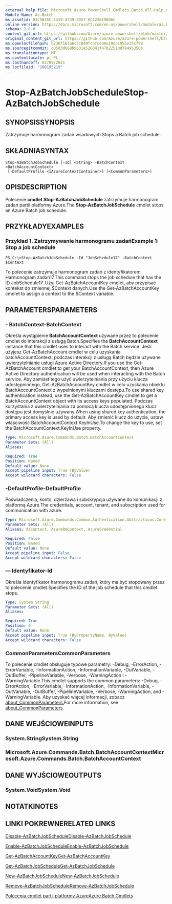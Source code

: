 ```yaml
---
external help file: Microsoft.Azure.PowerShell.Cmdlets.Batch.dll-Help.xml
Module Name: Az.Batch
ms.assetid: D1C5B35C-5419-4739-9D57-6C4228E98DAC
online version: https://docs.microsoft.com/en-us/powershell/module/az.batch/stop-azbatchjobschedule
schema: 2.0.0
content_git_url: https://github.com/Azure/azure-powershell/blob/master/src/Batch/Batch/help/Stop-AzBatchJobSchedule.md
original_content_git_url: https://github.com/Azure/azure-powershell/blob/master/src/Batch/Batch/help/Stop-AzBatchJobSchedule.md
ms.openlocfilehash: b236f163a6c5c849fcbfcea0a19dac955e15c798
ms.sourcegitcommit: c05d3d669b5631e526841f47b22513d78495350b
ms.translationtype: MT
ms.contentlocale: pl-PL
ms.lasthandoff: 02/09/2021
ms.locfileid: "100195219"
---
```

# <span data-ttu-id="6e1c3-101">Stop-AzBatchJobSchedule</span><span class="sxs-lookup"><span data-stu-id="6e1c3-101">Stop-AzBatchJobSchedule</span></span>

## <span data-ttu-id="6e1c3-102">SYNOPSIS</span><span class="sxs-lookup"><span data-stu-id="6e1c3-102">SYNOPSIS</span></span>
<span data-ttu-id="6e1c3-103">Zatrzymuje harmonogram zadań wsadowych.</span><span class="sxs-lookup"><span data-stu-id="6e1c3-103">Stops a Batch job schedule.</span></span>

## <span data-ttu-id="6e1c3-104">SKŁADNIA</span><span class="sxs-lookup"><span data-stu-id="6e1c3-104">SYNTAX</span></span>

```
Stop-AzBatchJobSchedule [-Id] <String> -BatchContext <BatchAccountContext>
 [-DefaultProfile <IAzureContextContainer>] [<CommonParameters>]
```

## <span data-ttu-id="6e1c3-105">OPIS</span><span class="sxs-lookup"><span data-stu-id="6e1c3-105">DESCRIPTION</span></span>
<span data-ttu-id="6e1c3-106">Polecenie **cmdlet Stop-AzBatchJobSchedule** zatrzymuje harmonogram zadań partii platformy Azure.</span><span class="sxs-lookup"><span data-stu-id="6e1c3-106">The **Stop-AzBatchJobSchedule** cmdlet stops an Azure Batch job schedule.</span></span>

## <span data-ttu-id="6e1c3-107">PRZYKŁADY</span><span class="sxs-lookup"><span data-stu-id="6e1c3-107">EXAMPLES</span></span>

### <span data-ttu-id="6e1c3-108">Przykład 1. Zatrzymywanie harmonogramu zadań</span><span class="sxs-lookup"><span data-stu-id="6e1c3-108">Example 1: Stop a job schedule</span></span>
```
PS C:\>Stop-AzBatchJobSchedule -Id "JobSchedule17" -BatchContext $Context
```

<span data-ttu-id="6e1c3-109">To polecenie zatrzymuje harmonogram zadań z identyfikatorem Harmonogram zadań17.</span><span class="sxs-lookup"><span data-stu-id="6e1c3-109">This command stops the job schedule that has the ID JobSchedule17.</span></span>
<span data-ttu-id="6e1c3-110">Użyj Get-AzBatchAccountKey cmdlet, aby przypisać kontekst do zmiennej $Context danych.</span><span class="sxs-lookup"><span data-stu-id="6e1c3-110">Use the Get-AzBatchAccountKey cmdlet to assign a context to the $Context variable.</span></span>

## <span data-ttu-id="6e1c3-111">PARAMETERS</span><span class="sxs-lookup"><span data-stu-id="6e1c3-111">PARAMETERS</span></span>

### <span data-ttu-id="6e1c3-112">- BatchContext</span><span class="sxs-lookup"><span data-stu-id="6e1c3-112">-BatchContext</span></span>
<span data-ttu-id="6e1c3-113">Określa wystąpienie **BatchAccountContext** używane przez to polecenie cmdlet do interakcji z usługą Batch.</span><span class="sxs-lookup"><span data-stu-id="6e1c3-113">Specifies the **BatchAccountContext** instance that this cmdlet uses to interact with the Batch service.</span></span>
<span data-ttu-id="6e1c3-114">Jeśli użyjesz Get-AzBatchAccount cmdlet w celu uzyskania batchAccountContext, podczas interakcji z usługą Batch będzie używane uwierzytelnianie usługi Azure Active Directory.</span><span class="sxs-lookup"><span data-stu-id="6e1c3-114">If you use the Get-AzBatchAccount cmdlet to get your BatchAccountContext, then Azure Active Directory authentication will be used when interacting with the Batch service.</span></span> <span data-ttu-id="6e1c3-115">Aby zamiast tego użyć uwierzytelniania przy użyciu klucza udostępnionego, Get-AzBatchAccountKey cmdlet w celu uzyskania obiektu BatchAccountContext z wypełnionymi kluczami dostępu.</span><span class="sxs-lookup"><span data-stu-id="6e1c3-115">To use shared key authentication instead, use the Get-AzBatchAccountKey cmdlet to get a BatchAccountContext object with its access keys populated.</span></span> <span data-ttu-id="6e1c3-116">Podczas korzystania z uwierzytelniania za pomocą klucza udostępnionego klucz dostępu jest domyślnie używany.</span><span class="sxs-lookup"><span data-stu-id="6e1c3-116">When using shared key authentication, the primary access key is used by default.</span></span> <span data-ttu-id="6e1c3-117">Aby zmienić klucz do użycia, ustaw właściwość BatchAccountContext.KeyInUse.</span><span class="sxs-lookup"><span data-stu-id="6e1c3-117">To change the key to use, set the BatchAccountContext.KeyInUse property.</span></span>

```yaml
Type: Microsoft.Azure.Commands.Batch.BatchAccountContext
Parameter Sets: (All)
Aliases:

Required: True
Position: Named
Default value: None
Accept pipeline input: True (ByValue)
Accept wildcard characters: False
```

### <span data-ttu-id="6e1c3-118">-DefaultProfile</span><span class="sxs-lookup"><span data-stu-id="6e1c3-118">-DefaultProfile</span></span>
<span data-ttu-id="6e1c3-119">Poświadczenia, konto, dzierżawa i subskrypcja używane do komunikacji z platformą Azure.</span><span class="sxs-lookup"><span data-stu-id="6e1c3-119">The credentials, account, tenant, and subscription used for communication with azure.</span></span>

```yaml
Type: Microsoft.Azure.Commands.Common.Authentication.Abstractions.Core.IAzureContextContainer
Parameter Sets: (All)
Aliases: AzContext, AzureRmContext, AzureCredential

Required: False
Position: Named
Default value: None
Accept pipeline input: False
Accept wildcard characters: False
```

### <span data-ttu-id="6e1c3-120">— Identyfikator</span><span class="sxs-lookup"><span data-stu-id="6e1c3-120">-Id</span></span>
<span data-ttu-id="6e1c3-121">Określa identyfikator harmonogramu zadań, który ma być stopowany przez to polecenie cmdlet.</span><span class="sxs-lookup"><span data-stu-id="6e1c3-121">Specifies the ID of the job schedule that this cmdlet stops.</span></span>

```yaml
Type: System.String
Parameter Sets: (All)
Aliases:

Required: True
Position: 0
Default value: None
Accept pipeline input: True (ByPropertyName, ByValue)
Accept wildcard characters: False
```

### <span data-ttu-id="6e1c3-122">CommonParameters</span><span class="sxs-lookup"><span data-stu-id="6e1c3-122">CommonParameters</span></span>
<span data-ttu-id="6e1c3-123">To polecenie cmdlet obsługuje typowe parametry: -Debug, -ErrorAction, -ErrorVariable, -InformationAction, -InformationVariable, -OutVariable, -OutBuffer, -PipelineVariable, -Verbose, -WarningAction i -WarningVariable.</span><span class="sxs-lookup"><span data-stu-id="6e1c3-123">This cmdlet supports the common parameters: -Debug, -ErrorAction, -ErrorVariable, -InformationAction, -InformationVariable, -OutVariable, -OutBuffer, -PipelineVariable, -Verbose, -WarningAction, and -WarningVariable.</span></span> <span data-ttu-id="6e1c3-124">Aby uzyskać więcej informacji, zobacz [about_CommonParameters.](http://go.microsoft.com/fwlink/?LinkID=113216)</span><span class="sxs-lookup"><span data-stu-id="6e1c3-124">For more information, see [about_CommonParameters](http://go.microsoft.com/fwlink/?LinkID=113216).</span></span>

## <span data-ttu-id="6e1c3-125">DANE WEJŚCIOWE</span><span class="sxs-lookup"><span data-stu-id="6e1c3-125">INPUTS</span></span>

### <span data-ttu-id="6e1c3-126">System.String</span><span class="sxs-lookup"><span data-stu-id="6e1c3-126">System.String</span></span>

### <span data-ttu-id="6e1c3-127">Microsoft.Azure.Commands.Batch.BatchAccountContext</span><span class="sxs-lookup"><span data-stu-id="6e1c3-127">Microsoft.Azure.Commands.Batch.BatchAccountContext</span></span>

## <span data-ttu-id="6e1c3-128">DANE WYJŚCIOWE</span><span class="sxs-lookup"><span data-stu-id="6e1c3-128">OUTPUTS</span></span>

### <span data-ttu-id="6e1c3-129">System.Void</span><span class="sxs-lookup"><span data-stu-id="6e1c3-129">System.Void</span></span>

## <span data-ttu-id="6e1c3-130">NOTATKI</span><span class="sxs-lookup"><span data-stu-id="6e1c3-130">NOTES</span></span>

## <span data-ttu-id="6e1c3-131">LINKI POKREWNE</span><span class="sxs-lookup"><span data-stu-id="6e1c3-131">RELATED LINKS</span></span>

[<span data-ttu-id="6e1c3-132">Disable-AzBatchJobSchedule</span><span class="sxs-lookup"><span data-stu-id="6e1c3-132">Disable-AzBatchJobSchedule</span></span>](./Disable-AzBatchJobSchedule.md)

[<span data-ttu-id="6e1c3-133">Enable-AzBatchJobSchedule</span><span class="sxs-lookup"><span data-stu-id="6e1c3-133">Enable-AzBatchJobSchedule</span></span>](./Enable-AzBatchJobSchedule.md)

[<span data-ttu-id="6e1c3-134">Get-AzBatchAccountKey</span><span class="sxs-lookup"><span data-stu-id="6e1c3-134">Get-AzBatchAccountKey</span></span>](./Get-AzBatchAccountKey.md)

[<span data-ttu-id="6e1c3-135">Get-AzBatchJobSchedule</span><span class="sxs-lookup"><span data-stu-id="6e1c3-135">Get-AzBatchJobSchedule</span></span>](./Get-AzBatchJobSchedule.md)

[<span data-ttu-id="6e1c3-136">New-AzBatchJobSchedule</span><span class="sxs-lookup"><span data-stu-id="6e1c3-136">New-AzBatchJobSchedule</span></span>](./New-AzBatchJobSchedule.md)

[<span data-ttu-id="6e1c3-137">Remove-AzBatchJobSchedule</span><span class="sxs-lookup"><span data-stu-id="6e1c3-137">Remove-AzBatchJobSchedule</span></span>](./Remove-AzBatchJobSchedule.md)

[<span data-ttu-id="6e1c3-138">Polecenia cmdlet partii platformy Azure</span><span class="sxs-lookup"><span data-stu-id="6e1c3-138">Azure Batch Cmdlets</span></span>](/powershell/module/Az.Batch/)

